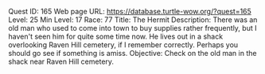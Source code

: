 Quest ID: 165
Web page URL: https://database.turtle-wow.org/?quest=165
Level: 25
Min Level: 17
Race: 77
Title: The Hermit
Description: There was an old man who used to come into town to buy supplies rather frequently, but I haven't seen him for quite some time now. He lives out in a shack overlooking Raven Hill cemetery, if I remember correctly. Perhaps you should go see if something is amiss.
Objective: Check on the old man in the shack near Raven Hill cemetery.
